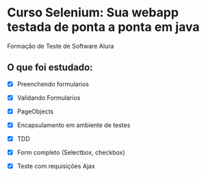 # Curso Selenium: Sua webapp testada de ponta a ponta em java
Formação de Teste de Software Alura

## O que foi estudado:
- [x] Preenchendo formularios
- [x] Validando Formularios
- [x] PageObjects
- [x] Encapsulamento em ambiente de testes
- [x] TDD
- [x] Form completo (Selectbox, checkbox)
- [x] Teste com requisições Ajax


